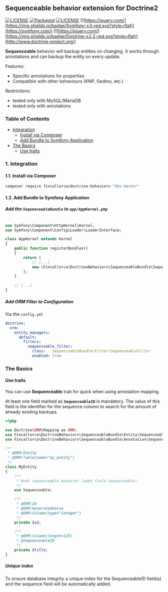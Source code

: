 ## Sequenceable behavior extension for Doctrine2

[![LICENSE](https://img.shields.io/badge/release-0.0.0-blue.svg?style=flat)](https://github.com/Fincallorca/DoctrineBehaviorSequenceable/releases/tag/0.0.0)
[![Packagist](https://img.shields.io/badge/Packagist-0.0.0-blue.svg?style=flat)](https://packagist.org/packages/fincallorca/doctrine-behaviors)
[![LICENSE](https://img.shields.io/badge/License-MIT-blue.svg?style=flat)](LICENSE)
[![https://jquery.com/](https://img.shields.io/badge/Symfony-≥3-red.svg?style=flat)](https://symfony.com/)
[![https://jquery.com/](https://img.shields.io/badge/Doctrine-≥2.2-red.svg?style=flat)](http://www.doctrine-project.org/)


**Sequenceable** behavior will backup entities on changing. It works through annotations and can backup
the entity on every update.

Features:

- Specific annotations for properties
- Compatible with other behaviours (KNP, Gedmo, etc.)

Restrictions:

- tested only with MySQL/MariaDB
- tested only with annotations

### Table of Contents

* [Integration](#integration)
  * [Install via Composer](#install-via-composer)
  * [Add Bundle to Symfony Application](#add-bundle-to-symfony-application)
* [The Basics](#the-basics)
  * [Use traits](#use-traits)
  

### 1. Integration

#### 1.1. Install via Composer

```bash
composer require fincallorca/doctrine-behaviors "dev-master"
```

#### 1.2. Add Bundle to Symfony Application

##### Add the `SequenceableBundle` to `app/AppKernel.php`

``` php

use Symfony\Component\HttpKernel\Kernel;
use Symfony\Component\Config\Loader\LoaderInterface;

class AppKernel extends Kernel
{
    public function registerBundles()
    {
        return [
            // [...]
            new \Fincallorca\DoctrineBehaviors\SequenceableBundle\SequenceableBundle(),
        ];
    }
    
    // [...]
}
```

##### Add ORM Filter to Configuration

Via the `config.yml`

```yaml
doctrine:
  orm:
    entity_managers:
      default:
        filters:
          sequenceable_filter:
            class:   SequenceableBundle\Filter\SequenceableFilter
            enabled: true
```

### The Basics

#### Use traits

You can use **Sequenceable** trait for quick when using annotation mapping.

At least one field marked as **`SequenceableID`** is mandatory. The value of this field is the
identifier for the sequence column to search for the amount of already existing backups.

``` php
<?php

use Doctrine\ORM\Mapping as ORM;
use Fincallorca\DoctrineBehaviors\SequenceableBundle\Entity\Sequenceable;
use Fincallorca\DoctrineBehaviors\SequenceableBundle\Annotation\SequenceableID;

/**
 * @ORM\Entity
 * @ORM\Table(name="my_entity")
 */
class MyEntity
{
    /**
     * Hook sequenceable behavior (adds field sequenceable).
     */
    use Sequenceable;

    /**
     * @ORM\Id
     * @ORM\GeneratedValue
     * @ORM\Column(type="integer")
     */
    private $id;

    /**
     * @ORM\Column(length=128)
     * @SequenceableID
     */
    private $title;
}
```

##### Unique index

To ensure database integrity a unique index for the SequenceableID field(s) and the sequence field
will be automatically added.